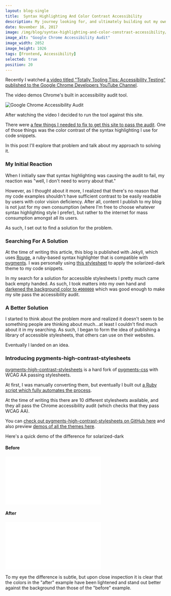 ```yaml
---
layout: blog-single
title:  Syntax Highlighting And Color Contrast Accessibility
description: My journey looking for, and ultimately building out my own solution for color contrast accessibility and syntax highlighting.
date: November 16, 2017
image: /img/blog/syntax-highlighting-and-color-constrast-accessibility/google-chrome-accessibility-audit@2x.jpg
image_alt: "Google Chrome Accessibility Audit"
image_width: 2052
image_height: 1026
tags: [Frontend, Accessibility]
selected: true
position: 20
---
```


<style>
iframe {
      width: 600;
      height: 450;
      border: 0;
      display: block;
    }
</style>

Recently I watched [a video titled "Totally Tooling Tips: Accessibility Testing" published to the Google Chrome Developers YouTube Channel](https://www.youtube.com/watch?v=56zCnwj58e4).

The video demos Chrome's built in accessibility audit tool.

<img
  class="rounded shadow"
  src="/img/blog/syntax-highlighting-and-color-constrast-accessibility/google-chrome-accessibility-audit@1x.jpg"
  srcset="/img/blog/syntax-highlighting-and-color-constrast-accessibility/google-chrome-accessibility-audit@1x.jpg 1x, /img/blog/syntax-highlighting-and-color-constrast-accessibility/google-chrome-accessibility-audit@2x.jpg 2x"
  alt="Google Chrome Accessibility Audit">
  
After watching the video I decided to run the tool against this site. 

There were [a few things I needed to fix to get this site to pass the audit](https://github.com/mpchadwick/mpchadwick.github.io/compare/b8df30bb80720fcc25c260a4475f5ea410a27a90...145d8adec568b3df61e4c075195d087e5e1ecb44). One of those things was the color contrast of the syntax highlighting I use for code snippets.
  
 In this post I'll explore that problem and talk about my approach to solving it.

<!-- excerpt_separator -->

### My Initial Reaction

When I initially saw that syntax highlighting was causing the audit to fail, my reaction was "well, I don't need to worry about that." 

However, as I thought about it more, I realized that there's no reason that my code examples shouldn't have sufficient contrast to be easily readable by users with color vision deficiency. After all, content I publish to my blog is not just for my own consumption (where I'm free to choose whatever syntax highlighting style I prefer), but rather to the internet for mass consumption amongst all its users.

As such, I set out to find a solution for the problem.

### Searching For A Solution

At the time of writing this article, this blog is published with Jekyll, which uses [Rouge](https://github.com/jneen/rouge), a ruby-based syntax highlighter that is compatible with [pygments](http://pygments.org/). I was personally using [this stylesheet](https://gist.github.com/nicolashery/5765395) to apply the solarized-dark theme to my code snippets.

In my search for a solution for accessible stylesheets I pretty much came back empty handed. As such, I took matters into my own hand and [darkened the background color to `#000000`](https://github.com/mpchadwick/mpchadwick.github.io/commit/599cc114b80a8c4b30be1f8007a911535de3a66c) which was good enough to make my site pass the accessibility audit. 

### A Better Solution

I started to think about the problem more and realized it doesn't seem to be something people are thinking about much...at least I couldn't find much about it in my searching. As such, I began to form the idea of publishing a library of accessible stylesheets, that others can use on their websites.

Eventually I landed on an idea. 

### Introducing pygments-high-contrast-stylesheets

[pygments-high-contrast-stylesheets](https://github.com/mpchadwick/pygments-high-contrast-stylesheets/) is a hard fork of [pygments-css](https://github.com/richleland/pygments-css) with WCAG AA passing stylesheets. 

At first, I was manually converting them, but eventually I built out [a Ruby script which fully automates the process](https://github.com/mpchadwick/pygments-high-contrast-stylesheets/blob/c678dd005994a9807ded4ad2f88bf86679fb8d51/tools/make-stylesheet). 

At the time of writing this there are 10 different stylesheets available, and they all pass the Chrome accessibility audit (which checks that they pass WCAG AA).

You can [check out pygments-high-contrast-stylesheets on GitHub here](https://github.com/mpchadwick/pygments-high-contrast-stylesheets) and also preview [demos of all the themes here](https://maxchadwick.xyz/pygments-high-contrast-stylesheets/).

Here's a quick demo of the difference for solarized-dark

#### Before

<iframe title="solarized-dark demo before converting stylesheet" src="/img/blog/syntax-highlighting-and-color-constrast-accessibility/solarized-dark-original.html"></iframe>

#### After

<iframe title="solarized-dark demo after converting stylesheet" src="/img/blog/syntax-highlighting-and-color-constrast-accessibility/solarized-dark-converted.html"></iframe>

To my eye the difference is subtle, but upon close inspection it is clear that the colors in the "after" example have been lightened and stand out better against the background than those of the "before" example.
